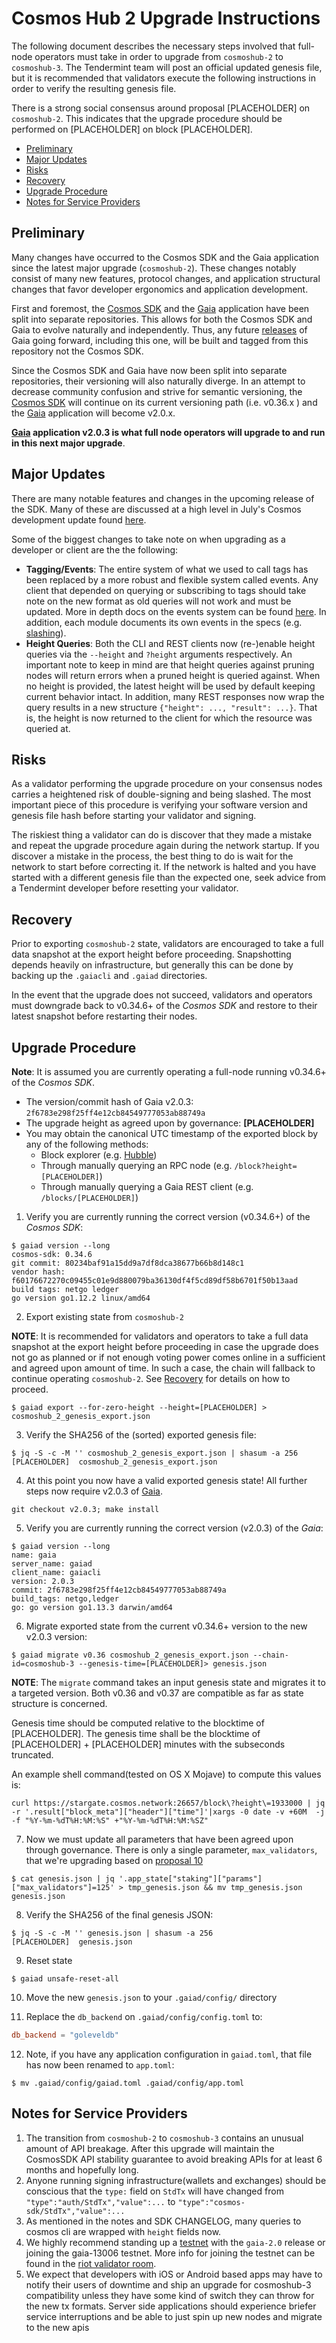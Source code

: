 # Cosmos Hub 2 Upgrade Instructions

The following document describes the necessary steps involved that full-node operators
must take in order to upgrade from `cosmoshub-2` to `cosmoshub-3`. The Tendermint team
will post an official updated genesis file, but it is recommended that validators
execute the following instructions in order to verify the resulting genesis file.

There is a strong social consensus around proposal [PLACEHOLDER] on `cosmoshub-2`.
This indicates that the upgrade procedure should be performed on [PLACEHOLDER] on block [PLACEHOLDER].

  - [Preliminary](#preliminary)
  - [Major Updates](#major-updates)
  - [Risks](#risks)
  - [Recovery](#recovery)
  - [Upgrade Procedure](#upgrade-procedure)
  - [Notes for Service Providers](#notes-for-service-providers)

## Preliminary

Many changes have occurred to the Cosmos SDK and the Gaia application since the latest
major upgrade (`cosmoshub-2`). These changes notably consist of many new features,
protocol changes, and application structural changes that favor developer ergonomics
and application development.

First and foremost, the [Cosmos SDK](https://github.com/cosmos/cosmos-sdk/) and the
[Gaia](https://github.com/cosmos/gaia) application have been split into separate
repositories. This allows for both the Cosmos SDK and Gaia to evolve naturally
and independently. Thus, any future [releases](https://github.com/cosmos/gaia/releases)
of Gaia going forward, including this one, will be built and tagged from this
repository not the Cosmos SDK.

Since the Cosmos SDK and Gaia have now been split into separate repositories, their
versioning will also naturally diverge. In an attempt to decrease community confusion and strive for
semantic versioning, the [Cosmos SDK](https://github.com/cosmos/cosmos-sdk/) will continue
on its current versioning path (i.e. v0.36.x ) and the [Gaia](https://github.com/cosmos/gaia)
application will become v2.0.x.

__[Gaia](https://github.com/cosmos/gaia) application v2.0.3 is
what full node operators will upgrade to and run in this next major upgrade__.

## Major Updates

There are many notable features and changes in the upcoming release of the SDK. Many of these
are discussed at a high level in July's Cosmos development update found
[here](https://blog.cosmos.network/cosmos-development-update-july-2019-8df2ade5ba0a).

Some of the biggest changes to take note on when upgrading as a developer or client are the the following:

- **Tagging/Events**: The entire system of what we used to call tags has been replaced by a more
  robust and flexible system called events. Any client that depended on querying or subscribing to
  tags should take note on the new format as old queries will not work and must be updated. More in
  depth docs on the events system can be found [here](https://github.com/tendermint/tendermint/blob/master/rpc/core/events.go).
  In addition, each module documents its own events in the specs (e.g. [slashing](https://github.com/cosmos/cosmos-sdk/blob/v0.36.0/docs/spec/slashing/06_events.md)).
- **Height Queries**: Both the CLI and REST clients now (re-)enable height queries via the
  `--height` and `?height` arguments respectively. An important note to keep in mind are that height
  queries against pruning nodes will return errors when a pruned height is queried against. When no
  height is provided, the latest height will be used by default keeping current behavior intact. In
  addition, many REST responses now wrap the query results in a new structure `{"height": ..., "result": ...}`.
  That is, the height is now returned to the client for which the resource was queried at.

## Risks

As a validator performing the upgrade procedure on your consensus nodes carries a heightened risk of
double-signing and being slashed. The most important piece of this procedure is verifying your
software version and genesis file hash before starting your validator and signing.

The riskiest thing a validator can do is discover that they made a mistake and repeat the upgrade
procedure again during the network startup. If you discover a mistake in the process, the best thing
to do is wait for the network to start before correcting it. If the network is halted and you have
started with a different genesis file than the expected one, seek advice from a Tendermint developer
before resetting your validator.

## Recovery

Prior to exporting `cosmoshub-2` state, validators are encouraged to take a full data snapshot at the
export height before proceeding. Snapshotting depends heavily on infrastructure, but generally this
can be done by backing up the `.gaiacli` and `.gaiad` directories.

In the event that the upgrade does not succeed, validators and operators must downgrade back to
v0.34.6+ of the _Cosmos SDK_ and restore to their latest snapshot before restarting their nodes.

## Upgrade Procedure

__Note__: It is assumed you are currently operating a full-node running v0.34.6+ of the _Cosmos SDK_.

- The version/commit hash of Gaia v2.0.3: `2f6783e298f25ff4e12cb84549777053ab88749a`
- The upgrade height as agreed upon by governance: **[PLACEHOLDER]**
- You may obtain the canonical UTC timestamp of the exported block by any of the following methods:
  - Block explorer (e.g. [Hubble](https://hubble.figment.network/cosmos/chains/cosmoshub-2/blocks/[PLACEHOLDER]?format=json&kind=block))
  - Through manually querying an RPC node (e.g. `/block?height=[PLACEHOLDER]`)
  - Through manually querying a Gaia REST client (e.g. `/blocks/[PLACEHOLDER]`)

1. Verify you are currently running the correct version (v0.34.6+) of the _Cosmos SDK_:

```shell
$ gaiad version --long
cosmos-sdk: 0.34.6
git commit: 80234baf91a15dd9a7df8dca38677b66b8d148c1
vendor hash: f60176672270c09455c01e9d880079ba36130df4f5cd89df58b6701f50b13aad
build tags: netgo ledger
go version go1.12.2 linux/amd64
```

2. Export existing state from `cosmoshub-2`

**NOTE**: It is recommended for validators and operators to take a full data snapshot at the export
height before proceeding in case the upgrade does not go as planned or if not enough voting power
comes online in a sufficient and agreed upon amount of time. In such a case, the chain will fallback
to continue operating `cosmoshub-2`. See [Recovery](#recovery) for details on how to proceed.

```shell
$ gaiad export --for-zero-height --height=[PLACEHOLDER] > cosmoshub_2_genesis_export.json
```

3. Verify the SHA256 of the (sorted) exported genesis file:

```shell
$ jq -S -c -M '' cosmoshub_2_genesis_export.json | shasum -a 256
[PLACEHOLDER]  cosmoshub_2_genesis_export.json
```

4. At this point you now have a valid exported genesis state! All further steps now require
v2.0.3 of [Gaia](https://github.com/cosmos/gaia).

```shell
git checkout v2.0.3; make install
```

5. Verify you are currently running the correct version (v2.0.3) of the _Gaia_:

```shell
$ gaiad version --long
name: gaia
server_name: gaiad
client_name: gaiacli
version: 2.0.3
commit: 2f6783e298f25ff4e12cb84549777053ab88749a
build_tags: netgo,ledger
go: go version go1.13.3 darwin/amd64
```

6. Migrate exported state from the current v0.34.6+ version to the new v2.0.3 version:

```shell
$ gaiad migrate v0.36 cosmoshub_2_genesis_export.json --chain-id=cosmoshub-3 --genesis-time=[PLACEHOLDER]> genesis.json
```

**NOTE**: The `migrate` command takes an input genesis state and migrates it to a targeted version.
Both v0.36 and v0.37 are compatible as far as state structure is concerned.

Genesis time should be computed relative to the blocktime of [PLACEHOLDER]. The genesis time shall be
the blocktime of [PLACEHOLDER] + [PLACEHOLDER] minutes with the subseconds truncated.

An example shell command(tested on OS X Mojave) to compute this values is:

```shell
curl https://stargate.cosmos.network:26657/block\?height\=1933000 | jq -r '.result["block_meta"]["header"]["time"]'|xargs -0 date -v +60M  -j  -f "%Y-%m-%dT%H:%M:%S" +"%Y-%m-%dT%H:%M:%SZ"
```

7. Now we must update all parameters that have been agreed upon through governance. There is only a
single parameter, `max_validators`, that we're upgrading based on [proposal 10](https://www.mintscan.io/proposals/10)

```shell
$ cat genesis.json | jq '.app_state["staking"]["params"]["max_validators"]=125' > tmp_genesis.json && mv tmp_genesis.json genesis.json
```

8. Verify the SHA256 of the final genesis JSON:

```shell
$ jq -S -c -M '' genesis.json | shasum -a 256
[PLACEHOLDER]  genesis.json
```

9. Reset state

```shell
$ gaiad unsafe-reset-all
```

10. Move the new `genesis.json` to your `.gaiad/config/` directory

11. Replace the `db_backend` on `.gaiad/config/config.toml` to:

```toml
db_backend = "goleveldb"
```

12. Note, if you have any application configuration in `gaiad.toml`, that file has now been renamed to `app.toml`:

```shell
$ mv .gaiad/config/gaiad.toml .gaiad/config/app.toml
```

## Notes for Service Providers

1. The transition from `cosmoshub-2` to `cosmoshub-3` contains an unusual amount of API breakage.
   After this upgrade will maintain the CosmosSDK API stability guarantee to avoid breaking APIs for at
   least 6 months and hopefully long.
2. Anyone running signing infrastructure(wallets and exchanges) should be conscious that the `type:`
   field on `StdTx` will have changed from `"type":"auth/StdTx","value":...` to  `"type":"cosmos-sdk/StdTx","value":...`
3. As mentioned in the notes and SDK CHANGELOG, many queries to cosmos cli are wrapped with `height` fields now.
4. We highly recommend standing up a [testnet](https://github.com/cosmos/gaia/blob/master/docs/deploy-testnet.md)
   with the `gaia-2.0` release or joining the gaia-13006 testnet. More info for joining the testnet can be
   found in the [riot validator room](https://riot.im/app/#/room/#cosmos-validators:matrix.org).
5. We expect that developers with iOS or Android based apps may have to notify their users of downtime
   and ship an upgrade for cosmoshub-3 compatibility unless they have some kind of switch they can throw
   for the new tx formats. Server side applications should experience briefer service interruptions and
   be able to just spin up new nodes and migrate to the new apis 
